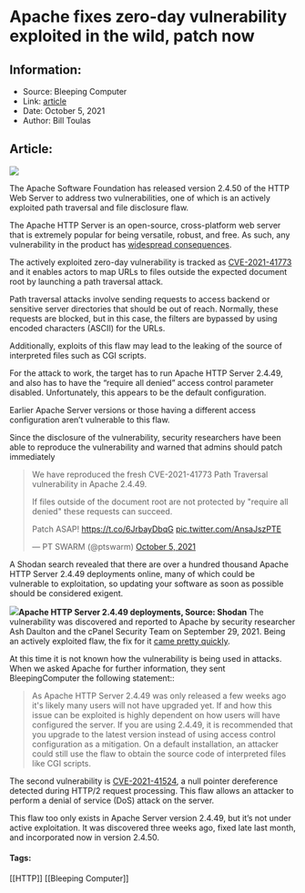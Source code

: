 # Apache fixes zero-day vulnerability exploited in the wild, patch now
### 

## Information:
+ Source: Bleeping Computer
+ Link: [article](https://www.bleepingcomputer.com/news/security/apache-fixes-zero-day-vulnerability-exploited-in-the-wild-patch-now/)
+ Date: October 5, 2021
+ Author: Bill Toulas


## Article:
![](https://www.bleepstatic.com/content/hl-images/2021/10/05/Apache_headpic.jpg?rand=386606630)


The Apache Software Foundation has released version 2.4.50 of the HTTP Web Server to address two vulnerabilities, one of which is an actively exploited path traversal and file disclosure flaw.


The Apache HTTP Server is an open-source, cross-platform web server that is extremely popular for being versatile, robust, and free. As such, any vulnerability in the product has [widespread consequences](https://www.bleepingcomputer.com/news/security/undisclosed-apache-velocity-xss-vulnerability-impacts-gov-sites/).


The actively exploited zero-day vulnerability is tracked as [CVE-2021-41773](https://www.cve.org/CVERecord?id=CVE-2021-41773) and it enables actors to map URLs to files outside the expected document root by launching a path traversal attack.


Path traversal attacks involve sending requests to access backend or sensitive server directories that should be out of reach. Normally, these requests are blocked, but in this case, the filters are bypassed by using encoded characters (ASCII) for the URLs.


Additionally, exploits of this flaw may lead to the leaking of the source of interpreted files such as CGI scripts.


For the attack to work, the target has to run Apache HTTP Server 2.4.49, and also has to have the “require all denied” access control parameter disabled. Unfortunately, this appears to be the default configuration.


Earlier Apache Server versions or those having a different access configuration aren’t vulnerable to this flaw.


Since the disclosure of the vulnerability, security researchers have been able to reproduce the vulnerability and warned that admins should patch immediately




> 
> We have reproduced the fresh CVE-2021-41773 Path Traversal vulnerability in Apache 2.4.49.  
>   
> 
> If files outside of the document root are not protected by "require all denied" these requests can succeed.  
>   
> 
> Patch ASAP! <https://t.co/6JrbayDbqG> [pic.twitter.com/AnsaJszPTE](https://t.co/AnsaJszPTE)
> 
> 
> — PT SWARM (@ptswarm) [October 5, 2021](https://twitter.com/ptswarm/status/1445376079548624899?ref_src=twsrc%5Etfw)


A Shodan search revealed that there are over a hundred thousand Apache HTTP Server 2.4.49 deployments online, many of which could be vulnerable to exploitation, so updating your software as soon as possible should be considered exigent.



![](https://www.bleepstatic.com/images/news/u/1220909/Code%20and%20Details/apache_number.jpg)**Apache HTTP Server 2.4.49 deployments, Source: Shodan**
The vulnerability was discovered and reported to Apache by security researcher Ash Daulton and the cPanel Security Team on September 29, 2021. Being an actively exploited flaw, the fix for it [came pretty quickly](https://httpd.apache.org/security/vulnerabilities_24.html).


At this time it is not known how the vulnerability is being used in attacks. When we asked Apache for further information, they sent BleepingComputer the following statement:: 



> 
> As Apache HTTP Server 2.4.49 was only released a few weeks ago it's likely many users will not have upgraded yet. If and how this issue can be exploited is highly dependent on how users will have configured the server. If you are using 2.4.49, it is recommended that you upgrade to the latest version instead of using access control configuration as a mitigation. On a default installation, an attacker could still use the flaw to obtain the source code of interpreted files like CGI scripts.
> 
> 
> 


The second vulnerability is [CVE-2021-41524](https://cve.mitre.org/cgi-bin/cvename.cgi?name=CVE-2021-41524), a null pointer dereference detected during HTTP/2 request processing. This flaw allows an attacker to perform a denial of service (DoS) attack on the server.


This flaw too only exists in Apache Server version 2.4.49, but it’s not under active exploitation. It was discovered three weeks ago, fixed late last month, and incorporated now in version 2.4.50.




#### Tags:
[[HTTP]] [[Bleeping Computer]]
